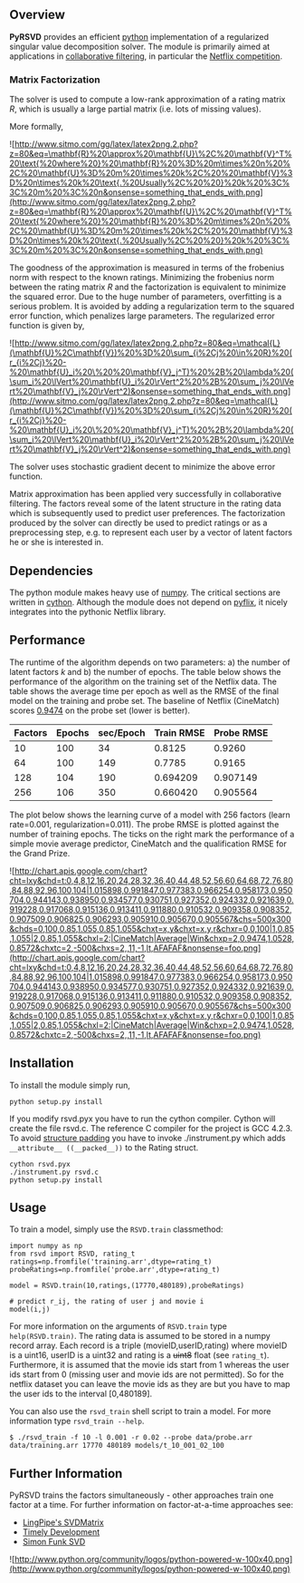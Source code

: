 ## Overview ##

**PyRSVD** provides an efficient [python](http://www.python.org/) implementation of a regularized singular value decomposition solver. The module is primarily aimed at applications in [collaborative filtering](http://en.wikipedia.org/wiki/Collaborative_filtering), in particular the [Netflix competition](http://netflixprize.com).

### Matrix Factorization ###

The solver is used to compute a low-rank approximation of a rating matrix _R_, which is usually a large partial matrix (i.e. lots of missing values).

More formally,

![http://www.sitmo.com/gg/latex/latex2png.2.php?z=80&eq=\mathbf{R}%20\approx%20\mathbf{U}\%2C%20\mathbf{V}^T%20\text{%20where%20}%20\mathbf{R}%20%3D%20m\times%20n%20%2C%20\mathbf{U}%3D%20m%20\times%20k%2C%20%20\mathbf{V}%3D%20n\times%20k%20\text{.%20Usually%2C%20%20}%20k%20%3C%3C%20m%20%3C%20n&onsense=something_that_ends_with.png](http://www.sitmo.com/gg/latex/latex2png.2.php?z=80&eq=\mathbf{R}%20\approx%20\mathbf{U}\%2C%20\mathbf{V}^T%20\text{%20where%20}%20\mathbf{R}%20%3D%20m\times%20n%20%2C%20\mathbf{U}%3D%20m%20\times%20k%2C%20%20\mathbf{V}%3D%20n\times%20k%20\text{.%20Usually%2C%20%20}%20k%20%3C%3C%20m%20%3C%20n&onsense=something_that_ends_with.png)

The goodness of the approximation is measured in terms of the frobenius norm  with respect to the known ratings. Minimizing the frobenius norm between the rating matrix _R_ and the factorization is equivalent to minimize the squared error. Due to the huge number of parameters, overfitting is a serious problem. It is avoided by adding a regularization term to the squared error function, which penalizes large parameters.
The regularized error function is given by,

![http://www.sitmo.com/gg/latex/latex2png.2.php?z=80&eq=\mathcal{L}(\mathbf{U}%2C\mathbf{V})%20%3D%20\sum_{i%2Cj%20\in%20R}%20(r_{i%2Cj}%20-%20\mathbf{U}_i%20\%20%20\mathbf{V}_j^T)%20%2B%20\lambda%20(\sum_i%20\lVert%20\mathbf{U}_i%20\rVert^2%20%2B%20\sum_j%20\lVert%20\mathbf{V}_j%20\rVert^2)&onsense=something_that_ends_with.png](http://www.sitmo.com/gg/latex/latex2png.2.php?z=80&eq=\mathcal{L}(\mathbf{U}%2C\mathbf{V})%20%3D%20\sum_{i%2Cj%20\in%20R}%20(r_{i%2Cj}%20-%20\mathbf{U}_i%20\%20%20\mathbf{V}_j^T)%20%2B%20\lambda%20(\sum_i%20\lVert%20\mathbf{U}_i%20\rVert^2%20%2B%20\sum_j%20\lVert%20\mathbf{V}_j%20\rVert^2)&onsense=something_that_ends_with.png)

The solver uses stochastic gradient decent to minimize the above error function.
<a href='Hidden comment: 
\mathcal{L}(\mathbf{U},\mathbf{V}) = \sum_{i,j \in R} (r_{i,j} - \mathbf{U}_i \  \mathbf{V}_jT) + \lambda (\sum_i \lVert \mathbf{U}_i \rVert2 + \sum_j \lVert \mathbf{V}_j \rVert^2)
'></a>

Matrix approximation has been applied very successfully in collaborative
filtering. The factors reveal some of the latent structure in the rating data which is subsequently used to predict user preferences. The factorization produced by the solver can
directly be used to predict ratings or as a preprocessing step, e.g. to represent each user by a vector of latent factors he or she is interested in.

## Dependencies ##

The python module makes heavy use of [numpy](http://www.scipy.org/NumPy). The critical sections are written in [cython](http://www.cython.org).
Although the module does not depend on [pyflix](http://pyflix.python-hosting.com/), it nicely integrates into the pythonic Netflix library.

## Performance ##

The runtime of the algorithm depends on two parameters: a) the number of latent factors _k_ and b) the number of epochs. The table below shows the performance of the algorithm
on the training set of the Netflix data. The table shows the average time per epoch as well as the RMSE of the final model on the training and probe set. The baseline of Netflix (CineMatch) scores [0.9474](http://www.netflixprize.com/faq) on the probe set (lower is better).

| **Factors** | **Epochs** | **sec/Epoch** | **Train RMSE** | **Probe RMSE** |
|:------------|:-----------|:--------------|:---------------|:---------------|
| 10          | 100        | 34            | 0.8125         | 0.9260         |
| 64          | 100        | 149           | 0.7785         | 0.9165         |
| 128         | 104        | 190| 0.694209       | 0.907149       |
| 256         | 106        | 350| 0.660420       | 0.905564       |

The plot below shows the learning curve of a model with 256 factors (learn rate=0.001, regularization=0.011). The probe RMSE is plotted against the number of training epochs. The ticks on the right mark the performance of a simple movie average predictor, CineMatch and the qualification RMSE for the Grand Prize.

![http://chart.apis.google.com/chart?cht=lxy&chd=t:0,4,8,12,16,20,24,28,32,36,40,44,48,52,56,60,64,68,72,76,80,84,88,92,96,100,104|1.015898,0.991847,0.977383,0.966254,0.958173,0.950704,0.944143,0.938950,0.934577,0.930751,0.927352,0.924332,0.921639,0.919228,0.917068,0.915136,0.913411,0.911880,0.910532,0.909358,0.908352,0.907509,0.906825,0.906293,0.905910,0.905670,0.905567&chs=500x300&chds=0,100,0.85,1.055,0.85,1.055&chxt=x,y&chxt=x,y,r&chxr=0,0,100|1,0.85,1.055|2,0.85,1.055&chxl=2:|CineMatch|Average|Win&chxp=2,0.9474,1.0528,0.8572&chxtc=2,-500&chxs=2,,11,-1,lt,AFAFAF&nonsense=foo.png](http://chart.apis.google.com/chart?cht=lxy&chd=t:0,4,8,12,16,20,24,28,32,36,40,44,48,52,56,60,64,68,72,76,80,84,88,92,96,100,104|1.015898,0.991847,0.977383,0.966254,0.958173,0.950704,0.944143,0.938950,0.934577,0.930751,0.927352,0.924332,0.921639,0.919228,0.917068,0.915136,0.913411,0.911880,0.910532,0.909358,0.908352,0.907509,0.906825,0.906293,0.905910,0.905670,0.905567&chs=500x300&chds=0,100,0.85,1.055,0.85,1.055&chxt=x,y&chxt=x,y,r&chxr=0,0,100|1,0.85,1.055|2,0.85,1.055&chxl=2:|CineMatch|Average|Win&chxp=2,0.9474,1.0528,0.8572&chxtc=2,-500&chxs=2,,11,-1,lt,AFAFAF&nonsense=foo.png)

## Installation ##
To install the module simply run,
```
python setup.py install
```

If you modify rsvd.pyx you have to run the cython compiler. Cython will create the file rsvd.c. The reference C compiler for the project is GCC 4.2.3. To avoid [structure padding](http://en.wikipedia.org/wiki/Packed) you have to invoke ./instrument.py which adds `__attribute__ ((__packed__))` to the Rating struct.
```
cython rsvd.pyx
./instrument.py rsvd.c
python setup.py install
```


## Usage ##

To train a model, simply use the `RSVD.train` classmethod:
```
import numpy as np
from rsvd import RSVD, rating_t
ratings=np.fromfile('training.arr',dtype=rating_t)
probeRatings=np.fromfile('probe.arr',dtype=rating_t)

model = RSVD.train(10,ratings,(17770,480189),probeRatings)

# predict r_ij, the rating of user j and movie i
model(i,j)

```
For more information on the arguments of `RSVD.train` type `help(RSVD.train)`. The rating data is assumed to be stored in a numpy record array. Each record is a triple (movieID,userID,rating) where movieID is a uint16, userID is a uint32 and rating is a ~~uint8~~ float (see `rating_t`). Furthermore, it is assumed that the movie ids start from 1 whereas the user ids start from 0 (missing user and movie ids are not permitted).
So for the netflix dataset you can leave the movie ids as they are but you have to map the
user ids to the interval [0,480189].

You can also use the `rsvd_train` shell script to train a model. For more information type `rsvd_train --help`.

```
$ ./rsvd_train -f 10 -l 0.001 -r 0.02 --probe data/probe.arr data/training.arr 17770 480189 models/t_10_001_02_100
```

## Further Information ##
PyRSVD trains the factors simultaneously - other approaches train one factor at a time. For further information on factor-at-a-time approaches see:
  * [LingPipe's SVDMatrix](http://alias-i.com/lingpipe/docs/api/com/aliasi/matrix/SvdMatrix.html)
  * [Timely Development](http://www.timelydevelopment.com/demos/NetflixPrize.aspx)
  * [Simon Funk SVD](http://sifter.org/~simon/Journal/20061211.html)

![http://www.python.org/community/logos/python-powered-w-100x40.png](http://www.python.org/community/logos/python-powered-w-100x40.png)
